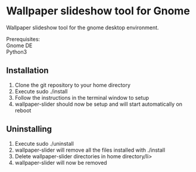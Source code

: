 # Wallpaper slideshow tool for Gnome
Wallpaper slideshow tool for the gnome desktop environment.

Prerequisites: <br>
Gnome DE <br>
Python3

## Installation
<ol>
  <li>Clone the git repository to your home directory</li>
  <li>Execute sudo ./install</li>
  <li>Follow the instructions in the terminal window to setup</li>
  <li>wallpaper-slider should now be setup and will start automatically on reboot</li>
</ol>

## Uninstalling
<ol>
  <li>Execute sudo ./uninstall</li>
  <li>wallpaper-slider will remove all the files installed with ./install</li>
  <li>Delete wallpaper-slider directories in home directory/li>
  <li>wallpaper-slider will now be removed</li>
</ol>
